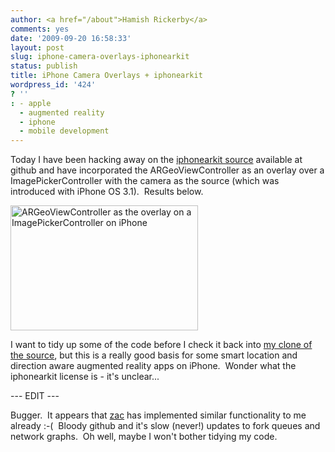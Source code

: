 ```yaml
---
author: <a href="/about">Hamish Rickerby</a>
comments: yes
date: '2009-09-20 16:58:33'
layout: post
slug: iphone-camera-overlays-iphonearkit
status: publish
title: iPhone Camera Overlays + iphonearkit
wordpress_id: '424'
? ''
: - apple
  - augmented reality
  - iphone
  - mobile development
---
```


Today I have been hacking away on the <a href="http://github.com/zac/iphonearkit" target="_self">iphonearkit source</a> available at github and have incorporated the ARGeoViewController as an overlay over a ImagePickerController with the camera as the source (which was introduced with iPhone OS 3.1).  Results below.

<p><img class="size-medium wp-image-425" title="ARGeoViewController overlay" src="http://hamishrickerby.com/wp-content/uploads/2009/09/IMG_0337-300x200.PNG" alt="ARGeoViewController as the overlay on a ImagePickerController on iPhone" width="300" height="200" /></p>

I want to tidy up some of the code before I check it back into <a href="http://github.com/rickerbh/iphonearkit" target="_blank">my clone of the source</a>, but this is a really good basis for some smart location and direction aware augmented reality apps on iPhone.  Wonder what the iphonearkit license is - it's unclear...

--- EDIT ---

Bugger.  It appears that <a href="http://github.com/zac/" target="_blank">zac</a> has implemented similar functionality to me already :-(  Bloody github and it's slow (never!) updates to fork queues and network graphs.  Oh well, maybe I won't bother tidying my code.